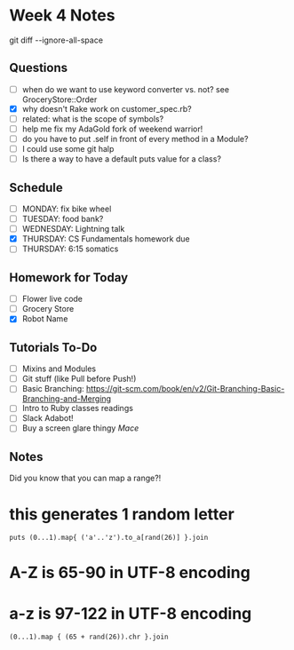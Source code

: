 # Week 4 Notes

git diff --ignore-all-space

## Questions
- [ ] when do we want to use keyword converter vs. not? see GroceryStore::Order
- [x] why doesn't Rake work on customer_spec.rb?
- [ ] related: what is the scope of symbols?
- [ ] help me fix my AdaGold fork of weekend warrior!
- [ ] do you have to put .self in front of every method in a Module?
- [ ] I could use some git halp
- [ ] Is there a way to have a default puts value for a class?

## Schedule
- [ ] MONDAY: fix bike wheel
- [ ] TUESDAY: food bank?
- [ ] WEDNESDAY: Lightning talk
- [x] THURSDAY: CS Fundamentals homework due
- [ ] THURSDAY: 6:15 somatics

## Homework for Today
- [ ] Flower live code
- [ ] Grocery Store
- [x] Robot Name

## Tutorials To-Do
- [ ] Mixins and Modules
- [ ] Git stuff (like Pull before Push!)
- [ ] Basic Branching: https://git-scm.com/book/en/v2/Git-Branching-Basic-Branching-and-Merging
- [ ] Intro to Ruby classes readings
- [ ] Slack Adabot!
- [ ] Buy a screen glare thingy *Mace*

## Notes

Did you know that you can map a range?!
# this generates 1 random letter
`puts (0...1).map{ ('a'..'z').to_a[rand(26)] }.join`
# A-Z is 65-90 in UTF-8 encoding
# a-z is 97-122 in UTF-8 encoding
`(0...1).map { (65 + rand(26)).chr }.join`
